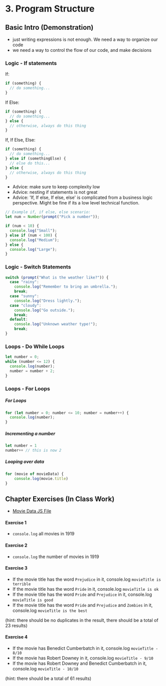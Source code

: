 # 3. Program Structure

## Basic Intro (Demonstration)

-   just writing expressions is not enough. We need a way to organize our code
-   we need a way to control the flow of our code, and make decisions

### Logic - If statements

If:
```js
if (something) {
  // do something...
}

```
If Else:
```js
if (something) {
  // do something...
} else {
  // otherwise, always do this thing
}
```

If, If Else, Else:
```js
if (something) {
  // do something...
} else if (somethingElse) {
  // else do this...
} else {
  // otherwise, always do this thing
}
```
-   Advice: make sure to keep complexity low
-   Advice: nesting if statements is not great
- Advice: 'If, If else, If else, else' is complicated from a business logic perspective. Might be fine if its a low level technical function.

```js
// Example if, if else, else scenario:
let num = Number(prompt("Pick a number"));

if (num < 10) {
  console.log("Small");
} else if (num < 100) {
  console.log("Medium");
} else {
  console.log("Large");
}
```

### Logic - Switch Statements

```js
switch (prompt("What is the weather like?")) {
  case "rainy":
    console.log("Remember to bring an umbrella.");
    break;
  case "sunny":
    console.log("Dress lightly.");
  case "cloudy":
    console.log("Go outside.");
    break;
  default:
    console.log("Unknown weather type!");
    break;
}
```

### Loops - Do While Loops
```js
let number = 0;
while (number <= 12) {
  console.log(number);
  number = number + 2;
}
```

### Loops - For Loops

##### For Loops
```js
for (let number = 0; number <= 10; number = number++) {
  console.log(number);
}
```
##### Incrementing a number
```js
let number = 1
number++ // this is now 2
```

##### Looping over data
```js
for (movie of movieData) {
    console.log(movie.title)
}
```

## Chapter Exercises (In Class Work)


- [Movie Data JS File](https://htmlbasicsresources.s3.amazonaws.com/movieData.js)

#### Exercise 1
- `console.log` all movies in 1919

#### Exercise 2
- `console.log` the number of movies in 1919

#### Exercise 3
- If the movie title has the word `Prejudice` in it, console.log `movieTitle is terrible`
- If the movie title has the word `Pride` in it, console.log `movieTitle is ok`
- If the movie title has the word `Pride` and `Prejudice` in it, console.log `movieTitle is good`
- If the movie title has the word `Pride` and `Prejudice` and `Zombies` in it, console.log `movieTitle is the best`

(hint: there should be no duplicates in the result, there should be a total of 23 results)

#### Exercise 4
- If the movie has Benedict Cumberbatch in it, console.log `movieTitle - 8/10`
- If the movie has Robert Downey in it, console.log `movieTitle - 9/10`
- If the movie has Robert Downey and Benedict Cumberbatch in it, console.log `movieTitle - 10/10`

(hint: there should be a total of 61 results)


